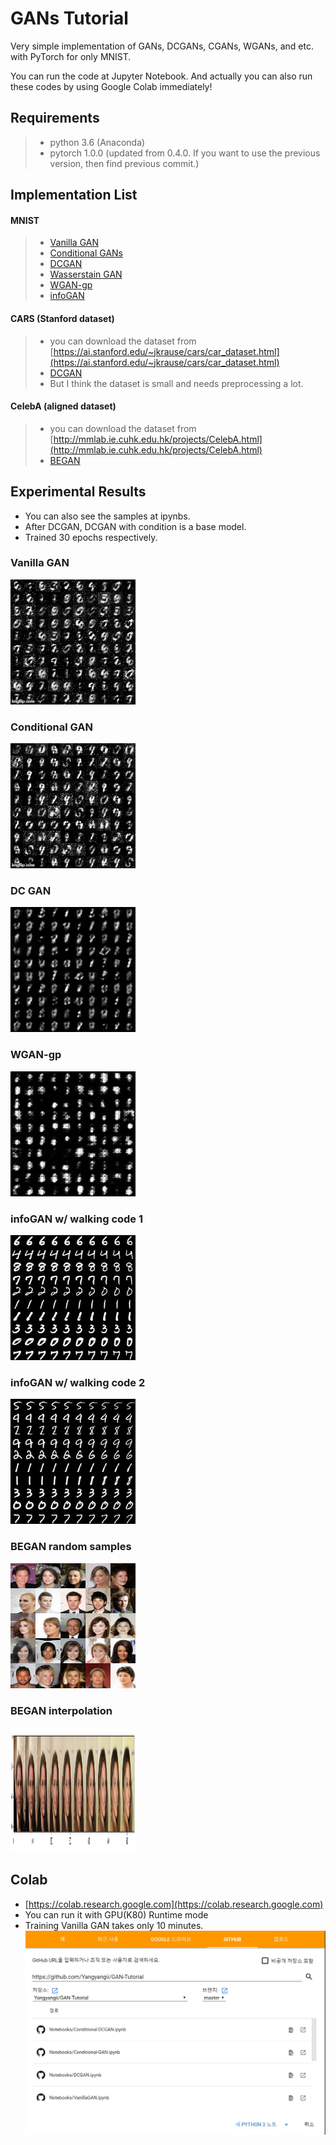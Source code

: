 # GANs Tutorial
Very simple implementation of GANs, DCGANs, CGANs, WGANs, and etc. with PyTorch for only MNIST.

You can run the code at Jupyter Notebook. And actually you can also run these codes by using Google Colab immediately!

## Requirements
>* python 3.6 (Anaconda)
>* pytorch 1.0.0 (updated from 0.4.0. If you want to use the previous version, then find previous commit.)

## Implementation List
#### MNIST
>* [Vanilla GAN](https://github.com/Yangyangii/GAN-Tutorial/blob/master/MNIST/VanillaGAN.ipynb)
>* [Conditional GANs](https://github.com/Yangyangii/GAN-Tutorial/blob/master/MNIST/Conditional-GAN.ipynb)
>* [DCGAN](https://github.com/Yangyangii/GAN-Tutorial/blob/master/MNIST/DCGAN.ipynb)
>* [Wasserstain GAN](https://github.com/Yangyangii/GAN-Tutorial/blob/master/MNIST/W-GAN.ipynb)
>* [WGAN-gp](https://github.com/Yangyangii/GAN-Tutorial/blob/master/MNIST/WGAN-GP.ipynb)
>* [infoGAN](https://github.com/Yangyangii/GAN-Tutorial/blob/master/MNIST/infoGAN.ipynb)

#### CARS (Stanford dataset)
>* you can download the dataset from [https://ai.stanford.edu/~jkrause/cars/car_dataset.html](https://ai.stanford.edu/~jkrause/cars/car_dataset.html)
>* [DCGAN](https://github.com/Yangyangii/GAN-Tutorial/blob/master/CARS/DCGAN.ipynb)
>* But I think the dataset is small and needs preprocessing a lot.

#### CelebA (aligned dataset)
>* you can download the dataset from [http://mmlab.ie.cuhk.edu.hk/projects/CelebA.html](http://mmlab.ie.cuhk.edu.hk/projects/CelebA.html)
>* [BEGAN](https://github.com/Yangyangii/GAN-Tutorial/blob/master/CelebA/BEGAN.ipynb)


## Experimental Results
- You can also see the samples at ipynbs.
- After DCGAN, DCGAN with condition is a base model.
- Trained 30 epochs respectively.

### Vanilla GAN
<img src="/images/Vanilla-GAN.gif" width="200" height="200" />

### Conditional GAN
<img src="/images/Conditional-GAN.gif" width="200" height="200" />

### DC GAN
<img src="/images/Conditional-DCGAN.gif" width="200" height="200" />

### WGAN-gp
<img src="/images/WGAN-gp.gif" width="200" height="200" />

### infoGAN w/ walking code 1
<img src="/images/infoGAN_type1.jpg" width="200" height="200" />

### infoGAN w/ walking code 2
<img src="/images/infoGAN_type2.jpg" width="200" height="200" />

### BEGAN random samples
<img src="/images/BEGAN.jpg" width="200" height="200" />

### BEGAN interpolation
<img src="/images/interpolation.jpg" width="200" height="200" />

## Colab
- [https://colab.research.google.com](https://colab.research.google.com)
- You can run it with GPU(K80) Runtime mode
- Training Vanilla GAN takes only 10 minutes.
![Colab](/images/colab-usage.JPG "Optional title")
